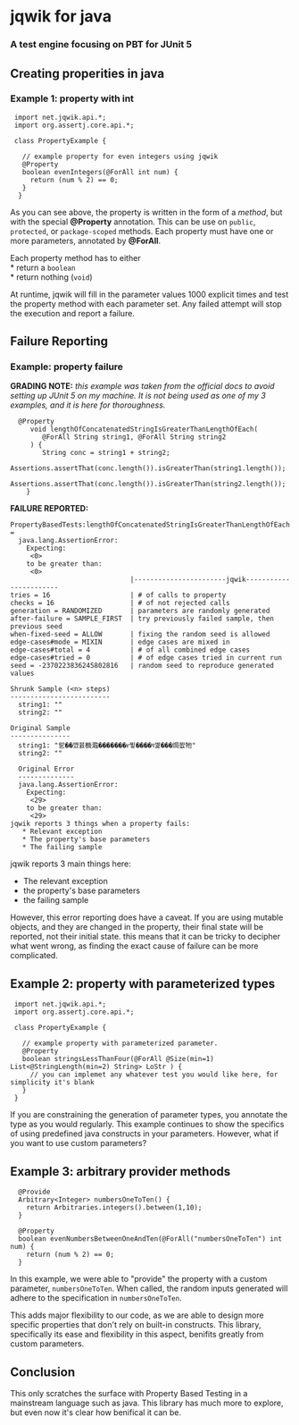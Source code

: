 # jqwik for java
### A test engine focusing on PBT for JUnit 5

## Creating properities in java 
### Example 1: property with int
```
 import net.jqwik.api.*;
 import org.assertj.core.api.*;

 class PropertyExample {

   // example property for even integers using jqwik
   @Property
   boolean evenIntegers(@ForAll int num) {
     return (num % 2) == 0;
   }
  }
```
As you can see above, the property is written in the form of a *method*, but with the special __@Property__ annotation. This
can be use on `public`, `protected`, or `package-scoped` methods. Each property must have one or more parameters, annotated
by __@ForAll__.  

Each property method has to either  
     * return a `boolean`  
     * return nothing (`void`)  

At runtime, jqwik will fill in the parameter values 1000 explicit times and test the property method with each parameter set.
Any failed attempt will stop the execution and report a failure.  

## Failure Reporting
### Example: property failure
__GRADING NOTE:__ *this example was taken from the official docs to avoid setting up JUnit 5 on my machine. It is not being used
as one of my 3 examples, and it is here for thoroughness.*
```
  @Property
	 void lengthOfConcatenatedStringIsGreaterThanLengthOfEach(
		@ForAll String string1, @ForAll String string2
	 ) {
	  	String conc = string1 + string2;
		  Assertions.assertThat(conc.length()).isGreaterThan(string1.length());
	  	Assertions.assertThat(conc.length()).isGreaterThan(string2.length());
 	}
```
__FAILURE REPORTED:__
```
PropertyBasedTests:lengthOfConcatenatedStringIsGreaterThanLengthOfEach = 
  java.lang.AssertionError: 
    Expecting:
     <0>
    to be greater than:
     <0> 
                              |-----------------------jqwik-----------------------
tries = 16                    | # of calls to property
checks = 16                   | # of not rejected calls
generation = RANDOMIZED       | parameters are randomly generated
after-failure = SAMPLE_FIRST  | try previously failed sample, then previous seed
when-fixed-seed = ALLOW       | fixing the random seed is allowed
edge-cases#mode = MIXIN       | edge cases are mixed in
edge-cases#total = 4          | # of all combined edge cases
edge-cases#tried = 0          | # of edge cases tried in current run
seed = -2370223836245802816   | random seed to reproduce generated values

Shrunk Sample (<n> steps)
-------------------------
  string1: ""
  string2: ""

Original Sample
---------------
  string1: "乮��깼뷼檹瀶�������የ뷯����ঘ꼝���焗봢牠"
  string2: ""

  Original Error
  --------------
  java.lang.AssertionError: 
    Expecting:
     <29>
    to be greater than:
     <29>
jqwik reports 3 things when a property fails:  
   * Relevant exception
   * The property's base parameters
   * The failing sample
```
jqwik reports 3 main things here:  
  * The relevant exception
  * the property's base parameters
  * the failing sample

However, this error reporting does have a caveat. If you are using mutable objects, and they are changed in the property,
their final state will be reported, not their initial state. this means that it can be tricky to decipher what went wrong, 
as finding the exact cause of failure can be more complicated.

## Example 2: property with parameterized types 
```
 import net.jqwik.api.*;
 import org.assertj.core.api.*;

 class PropertyExample {

   // example property with parameterized parameter.
   @Property
   boolean stringsLessThanFour(@ForAll @Size(min=1) List<@StringLength(min=2) String> LoStr ) {
     // you can implemet any whatever test you would like here, for simplicity it's blank
   }
 }
```
If you are constraining the generation of parameter types, you annotate the type as you would regularly.
This example continues to show the specifics of using predefined java constructs in your parameters. However,
what if you want to use custom parameters?  

## Example 3: arbitrary provider methods
```
  @Provide
  Arbitrary<Integer> numbersOneToTen() {
    return Arbitraries.integers().between(1,10);
  }

  @Property
  boolean evenNumbersBetweenOneAndTen(@ForAll("numbersOneToTen") int num) {
    return (num % 2) == 0;
  }
```
In this example, we were able to "provide" the property with a custom parameter, `numbersOneToTen`. When called, the random inputs generated
will adhere to the specification in `numbersOneToTen`.

This adds major flexibility to our code, as we are able to design more specific properties that don't rely on built-in constructs. This library,
specifically its ease and flexibility in this aspect, benifits greatly from custom parameters.

## Conclusion
This only scratches the surface with Property Based Testing in a mainstream language such as java. This library has much more to explore,
but even now it's clear how benifical it can be.







 




















